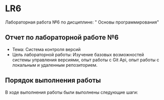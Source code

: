 # LR6

Лабораторная работа №6 по дисциплине: " Основы программирования"

## Отчет по лабораторной работе №6
- Тема: Система контроля версий
- Цель лабораторной работы: Изучение базовых возможностей системы управления версиями, опыт работы с Git Api, опыт работы с локальным и
удаленным репозиторием. 

## Порядок выполнения работы
В ходе выполнения работы были выполнены следующие шаги: